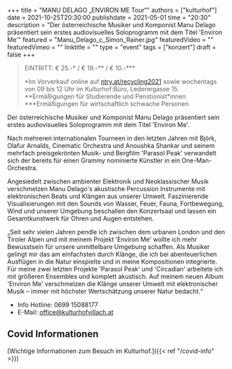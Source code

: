 +++
title = "MANU DELAGO „ENVIRON ME Tour“"
authors = ["kulturhof"]
date = 2021-10-25T20:30:00
publishdate = 2021-05-01
time = "20:30"
description = "Der österreichische Musiker und Komponist Manu Delago präsentiert sein erstes audiovisuelles Soloprogramm mit dem Titel 'Environ Me'"
featured = "Manu_Delago_c_Simon_Rainer.jpg"
featuredVideo = ""
featuredVimeo = ""
linktitle = ""
type = "event"
tags = ["konzert"]
draft = false
+++

>
> EINTRITT: € 25.-\* / € 19.-\*\* / € 10.-\*\*\*
>
> \*Im Vorverkauf online auf [ntry.at/recycling2021](http://ntry.at/recycling2021) sowie wochentags von 09 bis 12 Uhr im Kulturhof:Büro, Lederergasse 15.
> \*\*Ermäßigungen für Studierende und Penstionist\*innen
> \*\*\*Ermäßigungen für wirtschaftlich schwache Personen


Der österreichische Musiker und Komponist Manu Delago präsentiert sein erstes audiovisuelles Soloprogramm mit dem Titel 'Environ Me'.



Nach mehreren internationalen Tourneen in den letzten Jahren mit Björk, Olafur Arnalds, Cinematic Orchestra und Anoushka Shankar und seinem mehrfach preisgekrönten Musik- und Bergfilm 'Parasol Peak' verwandelt sich der bereits für einen Grammy nominierte Künstler in ein One-Man-Orchestra.

Angesiedelt zwischen ambienter Elektronik und Neoklassischer Musik verschmelzen Manu Delago's akustische Percussion Instrumente mit elektronischen Beats und Klängen aus unserer Umwelt. Faszinierende Visualisierungen mit den Sounds von Wasser, Feuer, Fauna, Fortbewegung, Wind und unserer Umgebung beschallen den Konzertsaal und lassen ein Gesamtkunstwerk für Ohren und Augen entstehen.

„Seit sehr vielen Jahren pendle ich zwischen dem urbanen London und den Tiroler Alpen und mit meinem Projekt 'Environ Me' wollte ich mehr Bewusstsein für unsere unmittelbare Umgebung schaffen. Als Musiker gelingt mir das am einfachsten durch Klänge, die ich bei abenteuerlichen Ausflügen in die Natur einspielte und in meine Kompositionen integrierte. Für meine zwei letzten Projekte 'Parasol Peak' und 'Circadian' arbeitete ich mit größeren Ensembles und komplett akustisch. Auf meinem neuen Album 'Environ Me' verschmelzen die Klänge unserer Umwelt mit elektronischer Musik – immer mit höchster Wertschätzung unserer Natur bedacht.“

 
- Info Hotline: 0699 15088177 
- E-Mail: office@kulturhofvillach.at

## Covid Informationen

[Wichtige Informationen zum Besuch im Kulturhof.]({{< ref "/covid-info" >}})
